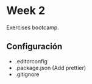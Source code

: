 # Week 2

Exercises bootcamp.

## Configuración

- .editorconfig
- .package.json (Add prettier)
- .gitignore

